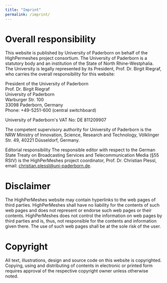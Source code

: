 ```yaml
---
title: "Imprint"
permalink: /imprint/
---
```


# Overall responsibility #

This website is published by University of Paderborn on behalf of the HighPermeshes project consortium. The University of Paderborn is a statutory body and an institution of the State of North Rhine-Westphalia. The University is legally represented by its President, Prof. Dr. Birgit Riegraf, who carries the overall responsibility for this website:

President of the University of Paderborn  
Prof. Dr. Birgit Riegraf  
University of Paderborn  
Warburger Str. 100  
33098 Paderborn, Germany  
Phone: +49-5251-600 (central switchboard)  

University of Paderborn's VAT No: DE 811209907

The competent supervisory authority for University of Paderborn is the NRW Ministry of Innovation, Science, Research and Technology, Völklinger Str. 49, 40221 Düsseldorf, Germany.

Editorial responsibility
The responsible editor with respect to the German State Treaty on Broadcasting Services and Telecommunication Media (§55 RStV) is the HighPerMeshes project coordinator, Prof. Dr. Christian Plessl, email: [christian.plessl@uni-paderborn.de](mailto:christian.plessl@uni-paderborn.de).

# Disclaimer #

The HighPerMeshes website may contain hyperlinks to the web pages of third parties. HighPerMeshes shall have no liability for the contents of such web pages and does not represent or endorse such web pages or their contents. HighPerMeshes does not control the information on web pages by third parties and is, thus, not responsible for the contents and information given there. The use of such web pages shall be at the sole risk of the user.

# Copyright #

All text, illustrations, design and source code on this website is copyrighted. Copying, using and distributing of contents in electronic or printed form requires approval of the respective copyright owner unless otherwise noted.
